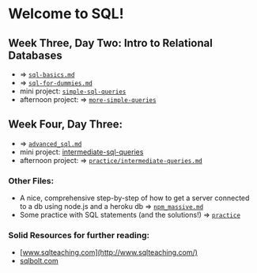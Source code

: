# Welcome to SQL! 

## Week Three, Day Two: Intro to Relational Databases
- => [`sql-basics.md`](https://github.com/kale-stew/devmtn-notes/blob/master/SQL/sql-basics.md)
- => [`sql-for-dummies.md`](https://github.com/kale-stew/devmtn-notes/blob/master/SQL/sql-for-dummies.md)
- mini project: [`simple-sql-queries`](https://github.com/kale-stew/devmtn-notes/blob/master/SQL/practice/basics_practice.md)
- afternoon project: => [`more-simple-queries`](https://github.com/kale-stew/devmtn-notes/blob/master/SQL/practice/more_practice.md)

## Week Four, Day Three: 
- => [`advanced_sql.md`](https://github.com/kale-stew/devmtn-notes/blob/master/SQL/advanced_sql.md)
- mini project: [intermediate-sql-queries](https://github.com/devmountain/intermediate-sql-queries)
- afternoon project: => [`practice/intermediate-queries.md`](https://github.com/kale-stew/devmtn-notes/blob/master/SQL/practice/intermediate-queries.md)

### Other Files:
- A nice, comprehensive step-by-step of how to get a server connected to a db using node.js and a heroku db => [`npm_massive.md`](https://github.com/kale-stew/devmtn-notes/blob/master/SQL/npm_massive.md)
- Some practice with SQL statements (and the solutions!) => [`practice`](https://github.com/kale-stew/devmtn-notes/blob/master/SQL/practice)

### Solid Resources for further reading: 
- [www.sqlteaching.com](http://www.sqlteaching.com/)
- [sqlbolt.com](http://sqlbolt.com/)